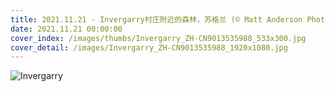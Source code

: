 ```yaml
---
title: 2021.11.21 - Invergarry村庄附近的森林，苏格兰 (© Matt Anderson Photography/Getty Images)
date: 2021.11.21 00:00:00
cover_index: /images/thumbs/Invergarry_ZH-CN9013535988_533x300.jpg
cover_detail: /images/Invergarry_ZH-CN9013535988_1920x1080.jpg
---
```


![Invergarry](/images/Invergarry_ZH-CN9013535988_1920x1080.jpg)
